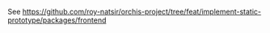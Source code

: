 See 
https://github.com/roy-natsir/orchis-project/tree/feat/implement-static-prototype/packages/frontend
